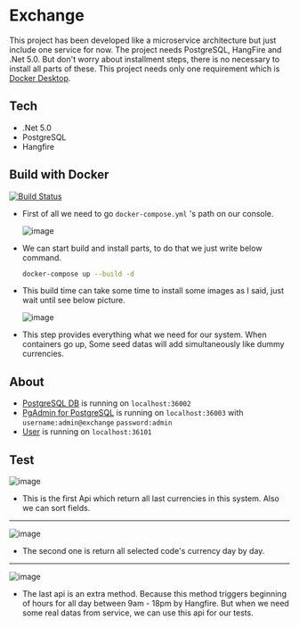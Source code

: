 # Exchange
This project has been developed like a microservice architecture but just include one service for now. The project needs PostgreSQL, HangFire and .Net 5.0. But don't worry about installment steps, there is no necessary to install all parts of these. This project needs only one requirement which is [Docker Desktop](https://www.docker.com/products/docker-desktop).

## Tech
- .Net 5.0
- PostgreSQL
- Hangfire

## Build with Docker
[![Build Status](https://travis-ci.org/joemccann/dillinger.svg?branch=master)](https://travis-ci.org/joemccann/dillinger)
- First of all we need to go `docker-compose.yml` 's path on our console.

     ![image](https://user-images.githubusercontent.com/38660944/138569382-bd9c5adb-cf1e-4676-9e74-3da374f45dbd.png)
     
- We can start build and install parts,  to do that we just write below command.
  ```sh
  docker-compose up --build -d 
  ```
- This build time can take some time to install some images as I said, just wait until see below picture.

     ![image](https://user-images.githubusercontent.com/38660944/138569418-c115550c-8402-4c3f-8ba8-dd1615262b68.png)

- This step provides everything what we need for our system. When containers go up, Some seed datas will add simultaneously like dummy currencies.

## About
- [PostgreSQL DB](http://localhost:36002) is running on   `localhost:36002`
- [PgAdmin for PostgreSQL](http://localhost:36003/) is running on `localhost:36003` with `username:admin@exchange` `password:admin`
- [User](http://localhost:36101/swagger) is running on `localhost:36101`

## Test
  ![image](https://user-images.githubusercontent.com/38660944/138569478-6e167dd8-112a-44ee-ac33-e04a88381f95.png)
  - This is the first Api which return all last currencies in this system. Also we can sort fields.
---------------------
  ![image](https://user-images.githubusercontent.com/38660944/138569552-fff2013e-d7c6-4a8b-b070-45298e4dd6b2.png)
  - The second one is return all selected code's currency day by day.
---------------------
  ![image](https://user-images.githubusercontent.com/38660944/138569592-d45c5a54-e832-4d04-a82f-842b6e0c86ce.png)
  - The last api is an extra method. Because this method triggers beginning of hours for all day between 9am - 18pm by Hangfire. But when we need some real datas from service, we can use this api for our tests.  


